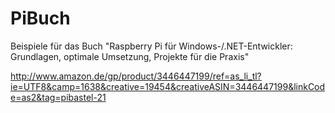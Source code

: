 # PiBuch
Beispiele für das Buch "Raspberry Pi für Windows-/.NET-Entwickler: Grundlagen, optimale Umsetzung, Projekte für die Praxis"

http://www.amazon.de/gp/product/3446447199/ref=as_li_tl?ie=UTF8&camp=1638&creative=19454&creativeASIN=3446447199&linkCode=as2&tag=pibastel-21
